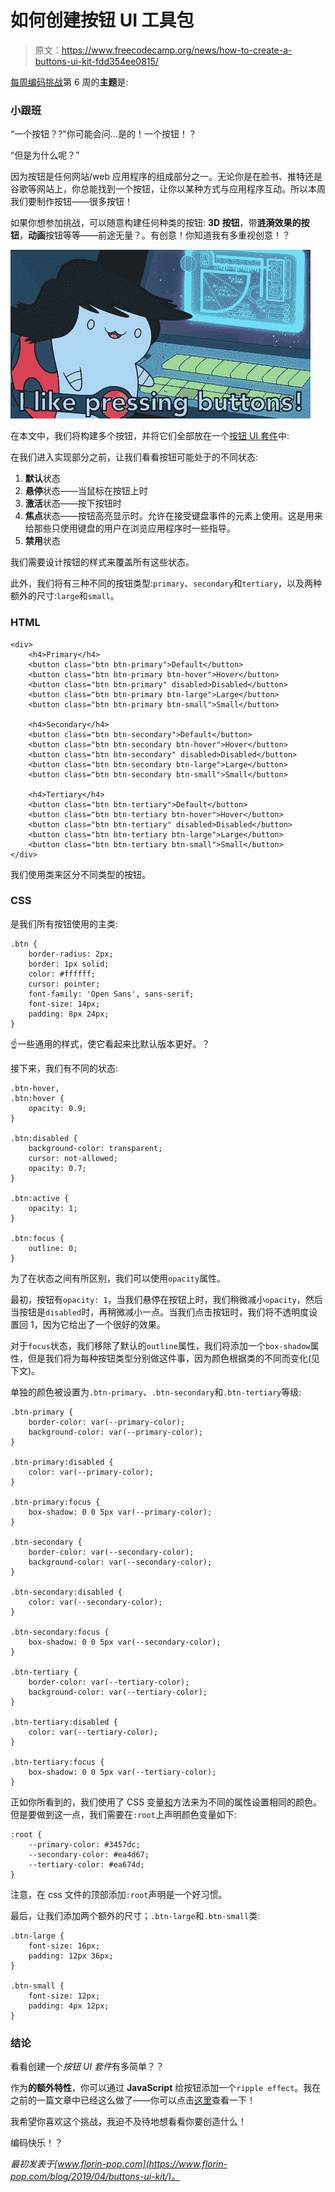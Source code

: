 # 如何创建按钮 UI 工具包

> 原文：<https://www.freecodecamp.org/news/how-to-create-a-buttons-ui-kit-fdd354ee0815/>

[每周编码挑战](https://www.florin-pop.com/blog/2019/03/weekly-coding-challenge/)第 6 周的**主题**是:

### 小跟班

“一个按钮？?"你可能会问…是的！一个按钮！？

“但是为什么呢？”

因为按钮是任何网站/web 应用程序的组成部分之一。无论你是在脸书、推特还是谷歌等网站上，你总能找到一个按钮，让你以某种方式与应用程序互动。所以本周我们要制作按钮——很多按钮！

如果你想参加挑战，可以随意构建任何种类的按钮: **3D 按钮**，带**涟漪效果的按钮**，**动画**按钮等等——前途无量？。有创意！你知道我有多重视创意！？

![0*2aQjTjjd0_RMJpFR](img/0f002976214233a758ad34a16fd8f6d9.png)

在本文中，我们将构建多个按钮，并将它们全部放在一个[按钮 UI 套件](https://codepen.io/FlorinPop17/full/MRbOMJ)中:

在我们进入实现部分之前，让我们看看按钮可能处于的不同状态:

1.  **默认**状态
2.  **悬停**状态——当鼠标在按钮上时
3.  **激活**状态——按下按钮时
4.  **焦点**状态——按钮高亮显示时。允许在接受键盘事件的元素上使用。这是用来给那些只使用键盘的用户在浏览应用程序时一些指导。
5.  **禁用**状态

我们需要设计按钮的样式来覆盖所有这些状态。

此外，我们将有三种不同的按钮类型:`primary`、`secondary`和`tertiary`，以及两种额外的尺寸:`large`和`small`。

### HTML

```
<div>
    <h4>Primary</h4>
    <button class="btn btn-primary">Default</button>
    <button class="btn btn-primary btn-hover">Hover</button>
    <button class="btn btn-primary" disabled>Disabled</button>
    <button class="btn btn-primary btn-large">Large</button>
    <button class="btn btn-primary btn-small">Small</button>

    <h4>Secondary</h4>
    <button class="btn btn-secondary">Default</button>
    <button class="btn btn-secondary btn-hover">Hover</button>
    <button class="btn btn-secondary" disabled>Disabled</button>
    <button class="btn btn-secondary btn-large">Large</button>
    <button class="btn btn-secondary btn-small">Small</button>

    <h4>Tertiary</h4>
    <button class="btn btn-tertiary">Default</button>
    <button class="btn btn-tertiary btn-hover">Hover</button>
    <button class="btn btn-tertiary" disabled>Disabled</button>
    <button class="btn btn-tertiary btn-large">Large</button>
    <button class="btn btn-tertiary btn-small">Small</button>
</div>
```

我们使用类来区分不同类型的按钮。

### CSS

是我们所有按钮使用的主类:

```
.btn {
    border-radius: 2px;
    border: 1px solid;
    color: #ffffff;
    cursor: pointer;
    font-family: 'Open Sans', sans-serif;
    font-size: 14px;
    padding: 8px 24px;
}
```

☝️一些通用的样式，使它看起来比默认版本更好。？

接下来，我们有不同的状态:

```
.btn-hover,
.btn:hover {
    opacity: 0.9;
}

.btn:disabled {
    background-color: transparent;
    cursor: not-allowed;
    opacity: 0.7;
}

.btn:active {
    opacity: 1;
}

.btn:focus {
    outline: 0;
}
```

为了在状态之间有所区别，我们可以使用`opacity`属性。

最初，按钮有`opacity: 1`，当我们悬停在按钮上时，我们稍微减小`opacity`，然后当按钮是`disabled`时，再稍微减小一点。当我们点击按钮时，我们将不透明度设置回 1，因为它给出了一个很好的效果。

对于`focus`状态，我们移除了默认的`outline`属性，我们将添加一个`box-shadow`属性，但是我们将为每种按钮类型分别做这件事，因为颜色根据类的不同而变化(见下文)。

单独的颜色被设置为`.btn-primary`、`.btn-secondary`和`.btn-tertiary`等级:

```
.btn-primary {
    border-color: var(--primary-color);
    background-color: var(--primary-color);
}

.btn-primary:disabled {
    color: var(--primary-color);
}

.btn-primary:focus {
    box-shadow: 0 0 5px var(--primary-color);
}

.btn-secondary {
    border-color: var(--secondary-color);
    background-color: var(--secondary-color);
}

.btn-secondary:disabled {
    color: var(--secondary-color);
}

.btn-secondary:focus {
    box-shadow: 0 0 5px var(--secondary-color);
}

.btn-tertiary {
    border-color: var(--tertiary-color);
    background-color: var(--tertiary-color);
}

.btn-tertiary:disabled {
    color: var(--tertiary-color);
}

.btn-tertiary:focus {
    box-shadow: 0 0 5px var(--tertiary-color);
}
```

正如你所看到的，我们使用了 CSS 变量[和](https://www.w3schools.com/css/css3_variables.asp)方法来为不同的属性设置相同的颜色。但是要做到这一点，我们需要在`:root`上声明颜色变量如下:

```
:root {
    --primary-color: #3457dc;
    --secondary-color: #ea4d67;
    --tertiary-color: #ea674d;
}
```

注意，在 css 文件的顶部添加`:root`声明是一个好习惯。

最后，让我们添加两个额外的尺寸；`.btn-large`和`.btn-small`类:

```
.btn-large {
    font-size: 16px;
    padding: 12px 36px;
}

.btn-small {
    font-size: 12px;
    padding: 4px 12px;
}
```

### 结论

看看创建一个*按钮 UI 套件*有多简单？？

作为**的额外特性**，你可以通过 **JavaScript** 给按钮添加一个`ripple effect`。我在之前的一篇文章中已经这么做了——你可以点击[这里](https://www.florin-pop.com/blog/2017/09/button-ripple-effect)查看一下！

我希望你喜欢这个挑战，我迫不及待地想看看你要创造什么！

编码快乐！？

*最初发表于[www.florin-pop.com](https://www.florin-pop.com/blog/2019/04/buttons-ui-kit/)。*